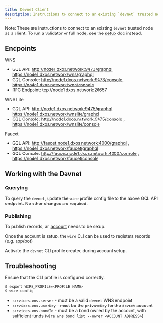 ```yaml
---
title: Devnet Client
description: Instructions to connect to an existing `devnet` trusted node as a client.
---
```


Note: These are instructions to connect to an existing `devnet` trusted node as a client. To run a validator or full node, see the [setup](./validator/) doc instead.

## Endpoints

WNS

* GQL API: http://node1.dxos.network:9473/graphql , https://node1.dxos.network/wns/graphql
* GQL Console: http://node1.dxos.network:9473/console, https://node1.dxos.network/wns/console
* RPC Endpoint: tcp://node1.dxos.network:26657

WNS Lite

* GQL API: http://node1.dxos.network:9475/graphql , https://node1.dxos.network/wnslite/graphql
* GQL Console: http://node1.dxos.network:9475/console , https://node1.dxos.network/wnslite/console

Faucet

* GQL API: http://faucet.node1.dxos.network:4000/graphql , https://node1.dxos.network/faucet/graphql
* GQL Console: http://faucet.node1.dxos.network:4000/console , https://node1.dxos.network/faucet/console

## Working with the Devnet

### Querying

To query the `devnet`, update the `wire` profile config file to the above GQL API endpoint. No other changes are required.

### Publishing

To publish records, an [account](./account/) needs to be setup.

Once the account is setup, the `wire` CLI can be used to registers records (e.g. app/bot).

Activate the `devnet` CLI profile created during account setup.

## Troubleshooting

Ensure that the CLI profile is configured correctly.

```bash
$ export WIRE_PROFILE=<PROFILE NAME>
$ wire config
```

* `services.wns.server` - must be a valid `devnet` WNS endpoint
* `services.wns.userKey` - must be the `privateKey` for the `devnet` account
* `services.wns.bondId` - must be a bond owned by the account, with sufficient funds (`wire wns bond list --owner <ACCOUNT ADDRESS>`)
